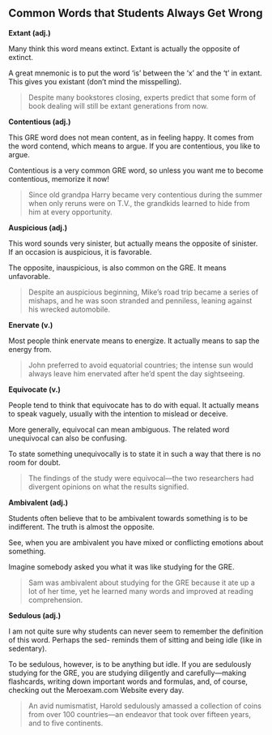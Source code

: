 ## Common Words that Students Always Get Wrong

**Extant (adj.)**

Many think this word means extinct. Extant is actually the opposite of extinct.

A great mnemonic is to put the word ‘is’ between the ‘x’ and the ‘t’ in extant. This gives you existant (don’t mind the misspelling).

> Despite many bookstores closing, experts predict that some form of book dealing will still be extant  generations from now.

**Contentious (adj.)**

This GRE word does not mean content, as in feeling happy. It comes from the word contend, which means to argue. If you are contentious, you like to argue.

Contentious is a very common GRE word, so unless you want me to become contentious, memorize it now!

> Since old grandpa Harry became very contentious during the summer when only reruns were on T.V., the grandkids learned to hide from him at every opportunity.

**Auspicious (adj.)**

This word sounds very sinister, but actually means the opposite of sinister. If an occasion is auspicious, it is favorable.

The opposite, inauspicious, is also common on the GRE. It means unfavorable.

> Despite an auspicious beginning, Mike’s road trip became a series of mishaps, and he was soon stranded and penniless, leaning against his wrecked automobile.

**Enervate (v.)**

Most people think enervate means to energize. It actually means to sap the energy from.

> John preferred to avoid equatorial countries; the intense sun would always leave him enervated after he’d spent the day sightseeing.

**Equivocate (v.)**

People tend to think that equivocate has to do with equal. It actually means to speak vaguely, usually with the intention to mislead or deceive.

More generally, equivocal can mean ambiguous. The related word unequivocal can also be confusing.

To state something unequivocally is to state it in such a way that there is no room for doubt.

> The findings of the study were equivocal—the two researchers had divergent opinions on what the results signified.

**Ambivalent (adj.)**

Students often believe that to be ambivalent towards something is to be indifferent. The truth is almost the opposite.

See, when you are ambivalent you have mixed or conflicting emotions about something.

Imagine somebody asked you what it was like studying for the GRE.

> Sam was ambivalent about studying for the GRE because it ate up a lot of her time, yet he learned many words and improved at reading comprehension.

**Sedulous (adj.)**

I am not quite sure why students can never seem to remember the definition of this word. Perhaps the sed- reminds them of sitting and being idle (like in sedentary).

To be sedulous, however, is to be anything but idle. If you are sedulously studying for the GRE, you are studying diligently and carefully—making flashcards, writing down important words and formulas, and, of course, checking out the Meroexam.com Website every day.

> An avid numismatist, Harold sedulously amassed a collection of coins from over 100 countries—an endeavor that took over fifteen years, and to five continents.
